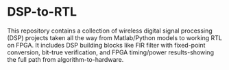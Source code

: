 # DSP-to-RTL
This repository contains a collection of wireless digital signal processing (DSP) projects taken all the way from Matlab/Python models to working RTL on FPGA. It includes DSP building blocks like FIR filter with fixed-point conversion, bit-true verification, and FPGA timing/power results-showing the full path from algorithm-to-hardware.
